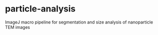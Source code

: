 # particle-analysis
ImageJ macro pipeline for segmentation and size analysis of nanoparticle TEM images
